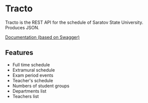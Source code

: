 # Tracto

Tracto is the REST API for the schedule of 
Saratov State University. Produces JSON.

[Documentation (based on Swagger)](https://scribaproject.space/api/swagger)

## Features

* Full time schedule
* Extramural schedule  
* Exam period events
* Teacher's schedule
* Numbers of student groups
* Departments list
* Teachers list